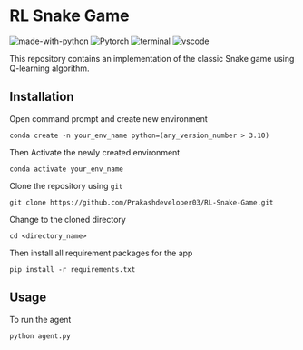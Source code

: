 # RL Snake Game
![made-with-python](https://img.shields.io/badge/Made%20with-Python-1f425f.svg)
![Pytorch](https://img.shields.io/badge/PyTorch-EE4C2C.svg?logo=PyTorch&logoColor=white)
![terminal](https://img.shields.io/badge/Windows%20Terminal-4D4D4D?&logo=Windows%20terminal&logoColor=white)
![vscode](https://img.shields.io/badge/Visual_Studio_Code-0078D4?&logo=visual%20studio%20code&logoColor=white)

This repository contains an implementation of the classic Snake game using Q-learning algorithm.

## Installation
Open command prompt and create new environment
```
conda create -n your_env_name python=(any_version_number > 3.10)
```
Then Activate the newly created environment
```
conda activate your_env_name
```
Clone the repository using `git`
```
git clone https://github.com/Prakashdeveloper03/RL-Snake-Game.git
```
Change to the cloned directory
```
cd <directory_name>
```
Then install all requirement packages for the app
```
pip install -r requirements.txt
```

## Usage 
To run the agent 
```
python agent.py
```